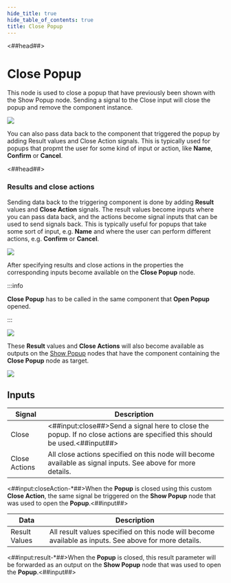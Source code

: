 ```yaml
---
hide_title: true
hide_table_of_contents: true
title: Close Popup
---
```


<##head##>

# Close Popup

This node is used to close a popup that have previously been shown with the <span className="ndl-node">Show Popup</span> node. Sending a signal to the <span className="ndl-signal">Close</span> input will close the popup and remove the component instance.

<div className="ndl-image-with-background l">

![](nodes/popups/close-popup/close-popup-1.png)

</div>

You can also pass data back to the component that triggered the popup by adding <span className="ndl-data">Result</span> values and <span className="ndl-signal">Close Action</span> signals. This is typically used for popups that propmt the user for some kind of input or action, like **Name**, **Confirm** or **Cancel**.

<##head##>

### Results and close actions

Sending data back to the triggering component is done by adding **Result** values and **Close Action** signals. The result values become inputs where you can pass data back, and the actions become signal inputs that can be used to send signals back. This is typically useful for popups that take some sort of input, e.g. **Name** and where the user can perform different actions, e.g. **Confirm** or **Cancel**.

<div className="ndl-image-with-background">

![](nodes/popups/close-popup/close-popup-2.png)

</div>

After specifying results and close actions in the properties the corresponding inputs become available on the **Close Popup** node.

:::info

**Close Popup** has to be called in the same component that **Open Popup** opened.

:::

<div className="ndl-image-with-background l">

![](nodes/popups/close-popup/close-popup-3.png)

</div>

These **Result** values and **Close Actions** will also become available as outputs on the [Show Popup](/nodes/popups/show-popup) nodes that have the component containing the **Close Popup** node as target.

<div className="ndl-image-with-background l">

![](nodes/popups/show-popup/show-popup-3.png)

</div>

## Inputs

| Signal                                            | Description                                                                                                               |
| ------------------------------------------------- | ------------------------------------------------------------------------------------------------------------------------- |
| <span className="ndl-signal">Close</span>         | <##input:close##>Send a signal here to close the popup. If no close actions are specified this should be used.<##input##> |
| <span className="ndl-signal">Close Actions</span> | All close actions specified on this node will become available as signal inputs. See above for more details.              |

<span className="hidden-props-for-editor"><##input:closeAction-\*##>When the **Popup** is closed using this custom **Close Action**, the same signal be triggered on the **Show Popup** node that was used to open the **Popup**.<##input##></span>

| Data                                            | Description                                                                                           |
| ----------------------------------------------- | ----------------------------------------------------------------------------------------------------- |
| <span className="ndl-data">Result Values</span> | All result values specified on this node will become available as inputs. See above for more details. |

<span className="hidden-props-for-editor"><##input:result-\*##>When the **Popup** is closed, this result parameter will be forwarded as an output on the **Show Popup** node that was used to open the **Popup**.<##input##></span>
